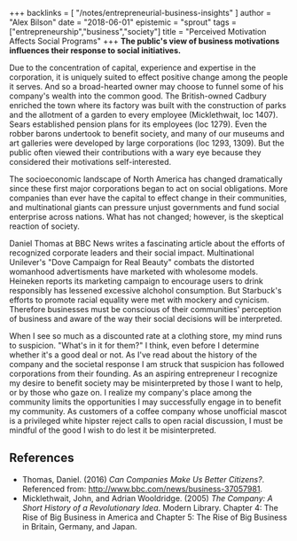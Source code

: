 +++
backlinks = [
  "/notes/entrepreneurial-business-insights"
]
author = "Alex Bilson"
date = "2018-06-01"
epistemic = "sprout"
tags = ["entrepreneurship","business","society"]
title = "Perceived Motivation Affects Social Programs"
+++
**The public's view of business motivations influences their response to social initiatives.**

Due to the concentration of capital, experience and expertise in the corporation, it is uniquely suited to effect positive change among the people it serves.  And so a broad-hearted owner may choose to funnel some of his company's wealth into the common good.  The British-owned Cadbury enriched the town where its factory was built with the construction of parks and the allotment of a garden to every employee (Micklethwait, loc 1407).  Sears established pension plans for its employees (loc 1279).  Even the robber barons undertook to benefit society, and many of our museums and art galleries were developed by large corporations (loc 1293, 1309).  But the public often viewed their contributions with a wary eye because they considered their motivations self-interested.

The socioeconomic landscape of North America has changed dramatically since these first major corporations began to act on social obligations.  More companies than ever have the capital to effect change in their communities, and multinational giants can pressure unjust governments and fund social enterprise across nations. What has not changed; however, is the skeptical reaction of society.

Daniel Thomas at BBC News writes a fascinating article about the efforts of recognized corporate leaders and their social impact.  Multinational Unilever's "Dove Campaign for Real Beauty" combats the distorted womanhood advertisments have marketed with wholesome models.  Heineken reports its marketing campaign to encourage users to drink responsibly has lessened excessive alchohol consumption.  But Starbuck's efforts to promote racial equality were met with mockery and cynicism.  Therefore businesses must be conscious of their communities' perception of business and aware of the way their social decisions will be interpreted.

When I see so much as a discounted rate at a clothing store, my mind runs to suspicion.  "What's in it for them?" I think, even before I determine whether it's a good deal or not.  As I've read about the history of the company and the societal response I am struck that suspicion has followed corporations from their founding.  As an aspiring entrepreneur I recognize my desire to benefit society may be misinterpreted by those I want to help, or by those who gaze on.  I realize my company's place among the community limits the opportunities I may successfully engage in to benefit my community.  As customers of a coffee company whose unofficial mascot is a privileged white hipster reject calls to open racial discussion, I must be mindful of the good I wish to do lest it be misinterpreted.

## References

- Thomas, Daniel. (2016) _Can Companies Make Us Better Citizens?_. Referenced from: http://www.bbc.com/news/business-37057981.
- Micklethwait, John, and Adrian Wooldridge. (2005) _The Company: A Short History of a Revolutionary Idea_. Modern Library. Chapter 4: The Rise of Big Business in America and Chapter 5: The Rise of Big Business in Britain, Germany, and Japan.
